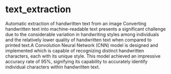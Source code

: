 # text_extraction
Automatic extraction of handwritten text from an image
Converting handwritten text into machine-readable text presents a significant challenge due to the considerable variation in handwriting styles among individuals and the relatively lower quality of handwritten text when compared to printed text.A Convolution Neural Network (CNN) model is designed and implemented which is capable of recognizing distinct handwritten characters, each with its unique style. This model achieved an impressive accuracy rate of 95%, signifying its capability to accurately identify individual characters within handwritten text.
